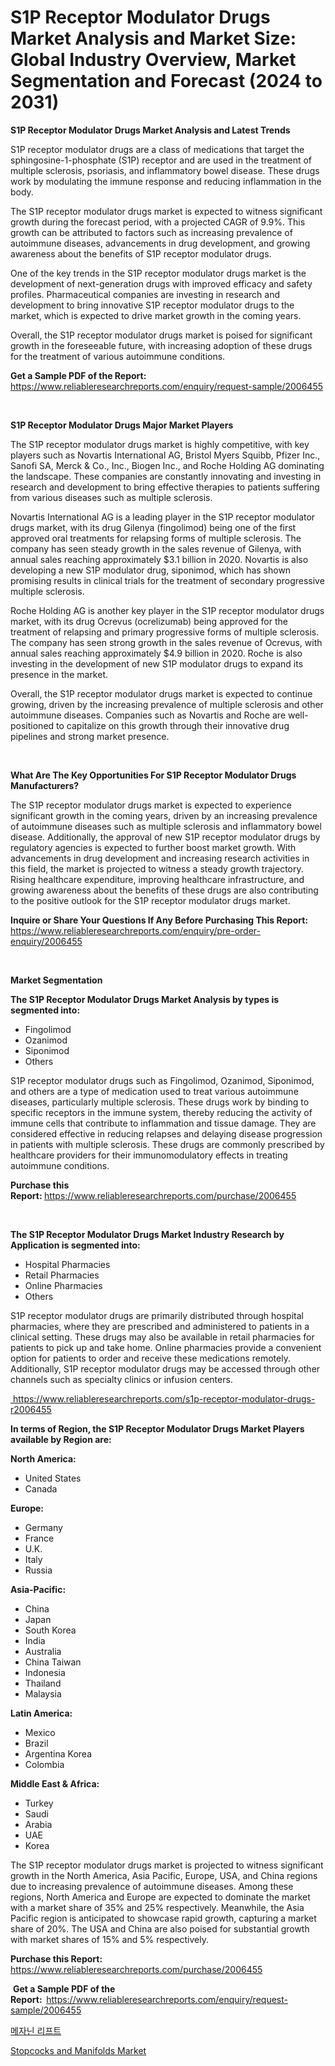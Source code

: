 <p><h1>S1P Receptor Modulator Drugs Market Analysis and Market Size: Global Industry Overview, Market Segmentation and Forecast (2024 to 2031)</h1></p><p><strong>S1P Receptor Modulator Drugs Market Analysis and Latest Trends</strong></p>
<p><p>S1P receptor modulator drugs are a class of medications that target the sphingosine-1-phosphate (S1P) receptor and are used in the treatment of multiple sclerosis, psoriasis, and inflammatory bowel disease. These drugs work by modulating the immune response and reducing inflammation in the body.</p><p>The S1P receptor modulator drugs market is expected to witness significant growth during the forecast period, with a projected CAGR of 9.9%. This growth can be attributed to factors such as increasing prevalence of autoimmune diseases, advancements in drug development, and growing awareness about the benefits of S1P receptor modulator drugs.</p><p>One of the key trends in the S1P receptor modulator drugs market is the development of next-generation drugs with improved efficacy and safety profiles. Pharmaceutical companies are investing in research and development to bring innovative S1P receptor modulator drugs to the market, which is expected to drive market growth in the coming years.</p><p>Overall, the S1P receptor modulator drugs market is poised for significant growth in the foreseeable future, with increasing adoption of these drugs for the treatment of various autoimmune conditions.</p></p>
<p><strong>Get a Sample PDF of the Report:&nbsp;</strong> <a href="https://www.reliableresearchreports.com/enquiry/request-sample/2006455">https://www.reliableresearchreports.com/enquiry/request-sample/2006455</a></p>
<p>&nbsp;</p>
<p><strong>S1P Receptor Modulator Drugs Major Market Players</strong></p>
<p><p>The S1P receptor modulator drugs market is highly competitive, with key players such as Novartis International AG, Bristol Myers Squibb, Pfizer Inc., Sanofi SA, Merck & Co., Inc., Biogen Inc., and Roche Holding AG dominating the landscape. These companies are constantly innovating and investing in research and development to bring effective therapies to patients suffering from various diseases such as multiple sclerosis.</p><p>Novartis International AG is a leading player in the S1P receptor modulator drugs market, with its drug Gilenya (fingolimod) being one of the first approved oral treatments for relapsing forms of multiple sclerosis. The company has seen steady growth in the sales revenue of Gilenya, with annual sales reaching approximately $3.1 billion in 2020. Novartis is also developing a new S1P modulator drug, siponimod, which has shown promising results in clinical trials for the treatment of secondary progressive multiple sclerosis.</p><p>Roche Holding AG is another key player in the S1P receptor modulator drugs market, with its drug Ocrevus (ocrelizumab) being approved for the treatment of relapsing and primary progressive forms of multiple sclerosis. The company has seen strong growth in the sales revenue of Ocrevus, with annual sales reaching approximately $4.9 billion in 2020. Roche is also investing in the development of new S1P modulator drugs to expand its presence in the market.</p><p>Overall, the S1P receptor modulator drugs market is expected to continue growing, driven by the increasing prevalence of multiple sclerosis and other autoimmune diseases. Companies such as Novartis and Roche are well-positioned to capitalize on this growth through their innovative drug pipelines and strong market presence.</p></p>
<p>&nbsp;</p>
<p><strong>What Are The Key Opportunities For S1P Receptor Modulator Drugs Manufacturers?</strong></p>
<p><p>The S1P receptor modulator drugs market is expected to experience significant growth in the coming years, driven by an increasing prevalence of autoimmune diseases such as multiple sclerosis and inflammatory bowel disease. Additionally, the approval of new S1P receptor modulator drugs by regulatory agencies is expected to further boost market growth. With advancements in drug development and increasing research activities in this field, the market is projected to witness a steady growth trajectory. Rising healthcare expenditure, improving healthcare infrastructure, and growing awareness about the benefits of these drugs are also contributing to the positive outlook for the S1P receptor modulator drugs market.</p></p>
<p><strong>Inquire or Share Your Questions If Any Before Purchasing This Report:</strong> <a href="https://www.reliableresearchreports.com/enquiry/pre-order-enquiry/2006455">https://www.reliableresearchreports.com/enquiry/pre-order-enquiry/2006455</a></p>
<p>&nbsp;</p>
<p><strong>Market Segmentation</strong></p>
<p><strong>The S1P Receptor Modulator Drugs Market Analysis by types is segmented into:</strong></p>
<p><ul><li>Fingolimod</li><li>Ozanimod</li><li>Siponimod</li><li>Others</li></ul></p>
<p><p>S1P receptor modulator drugs such as Fingolimod, Ozanimod, Siponimod, and others are a type of medication used to treat various autoimmune diseases, particularly multiple sclerosis. These drugs work by binding to specific receptors in the immune system, thereby reducing the activity of immune cells that contribute to inflammation and tissue damage. They are considered effective in reducing relapses and delaying disease progression in patients with multiple sclerosis. These drugs are commonly prescribed by healthcare providers for their immunomodulatory effects in treating autoimmune conditions.</p></p>
<p><strong>Purchase this Report:&nbsp;</strong><a href="https://www.reliableresearchreports.com/purchase/2006455">https://www.reliableresearchreports.com/purchase/2006455</a></p>
<p>&nbsp;</p>
<p><strong>The S1P Receptor Modulator Drugs Market Industry Research by Application is segmented into:</strong></p>
<p><ul><li>Hospital Pharmacies</li><li>Retail Pharmacies</li><li>Online Pharmacies</li><li>Others</li></ul></p>
<p><p>S1P receptor modulator drugs are primarily distributed through hospital pharmacies, where they are prescribed and administered to patients in a clinical setting. These drugs may also be available in retail pharmacies for patients to pick up and take home. Online pharmacies provide a convenient option for patients to order and receive these medications remotely. Additionally, S1P receptor modulator drugs may be accessed through other channels such as specialty clinics or infusion centers.</p></p>
<p><a href="https://www.reliableresearchreports.com/s1p-receptor-modulator-drugs-r2006455">&nbsp;https://www.reliableresearchreports.com/s1p-receptor-modulator-drugs-r2006455</a></p>
<p><strong>In terms of Region, the S1P Receptor Modulator Drugs Market Players available by Region are:</strong></p>
<p>
    <p> <strong> North America: </strong>
        <ul>
            <li>United States</li>
            <li>Canada</li>
        </ul>
        </p> 
    <p> <strong> Europe: </strong>
        <ul>
            <li>Germany</li>
            <li>France</li>
            <li>U.K.</li>
            <li>Italy</li>
            <li>Russia</li>
        </ul>
        </p> 
    <p> <strong> Asia-Pacific: </strong>
        <ul>
            <li>China</li>
            <li>Japan</li>
            <li>South Korea</li>
            <li>India</li>
            <li>Australia</li>
            <li>China Taiwan</li>
            <li>Indonesia</li>
            <li>Thailand</li>
            <li>Malaysia</li>
        </ul>
        </p> 
    <p> <strong> Latin America: </strong>
        <ul>
            <li>Mexico</li>
            <li>Brazil</li>
            <li>Argentina Korea</li>
            <li>Colombia</li>
        </ul>
        </p> 
    <p> <strong> Middle East & Africa: </strong>
        <ul>
            <li>Turkey</li>
            <li>Saudi</li>
            <li>Arabia</li>
            <li>UAE</li>
            <li>Korea</li>
        </ul>
    </p>
    </p>
<p><p>The S1P receptor modulator drugs market is projected to witness significant growth in the North America, Asia Pacific, Europe, USA, and China regions due to increasing prevalence of autoimmune diseases. Among these regions, North America and Europe are expected to dominate the market with a market share of 35% and 25% respectively. Meanwhile, the Asia Pacific region is anticipated to showcase rapid growth, capturing a market share of 20%. The USA and China are also poised for substantial growth with market shares of 15% and 5% respectively.</p></p>
<p><strong>Purchase this Report: </strong><a href="https://www.reliableresearchreports.com/purchase/2006455">https://www.reliableresearchreports.com/purchase/2006455</a></p>
<p>&nbsp;<strong>Get a Sample PDF of the Report:&nbsp;&nbsp;</strong><a href="https://www.reliableresearchreports.com/enquiry/request-sample/2006455">https://www.reliableresearchreports.com/enquiry/request-sample/2006455</a></p>
<p><strong></strong></p>
<p><p><a href="https://github.com/RonSpencer61/Market-Research-Report-List-1/blob/main/766752456786.md">메자닌 리프트</a></p><p><a href="https://view.publitas.com/reportprime-1/stopcocks-and-manifolds-market-share-evolution-and-market-growth-trends-2024-2031/">Stopcocks and Manifolds Market</a></p></p>